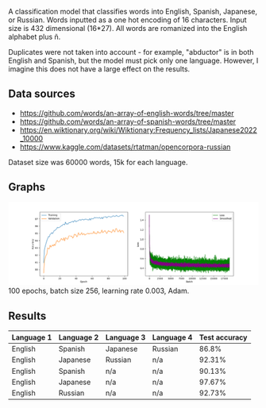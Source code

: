 
A classification model that classifies words into English, Spanish, Japanese, or Russian.
Words inputted as a one hot encoding of 16 characters. Input size is 432 dimensional (16*27). All words are romanized into the English alphabet plus ñ.

Duplicates were not taken into account - for example, "abductor" is in both English and Spanish, but the model must pick only one language. However, I imagine this does not have a large effect on the results.
## Data sources
 - https://github.com/words/an-array-of-english-words/tree/master
 - https://github.com/words/an-array-of-spanish-words/tree/master
 - https://en.wiktionary.org/wiki/Wiktionary:Frequency_lists/Japanese2022_10000
 - https://www.kaggle.com/datasets/rtatman/opencorpora-russian

Dataset size was 60000 words, 15k for each language.

## Graphs
![Accuracy and Loss graph](https://raw.githubusercontent.com/0shaurya/language-classification/main/graphs.png)
100 epochs, batch size 256, learning rate 0.003, Adam.

## Results

| Language 1 | Language 2 | Language 3 | Language 4 | Test accuracy
|--|--|--|--|--|
|English|Spanish|Japanese|Russian|86.8%|
|English|Japanese|Russian|n/a|92.31%|
|English|Spanish|n/a|n/a|90.13%|
|English|Japanese|n/a|n/a|97.67%|
|English|Russian|n/a|n/a|92.73%|
